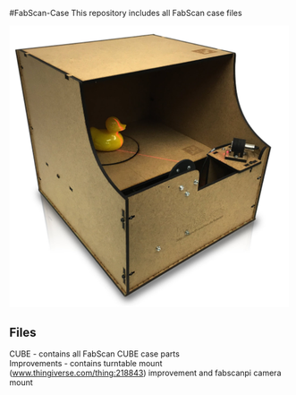 #FabScan-Case
This repository includes all FabScan case files

<img width="500" src="doc/images/FabScanCube.jpg">


## Files
CUBE - contains all FabScan CUBE case parts<br>
Improvements - contains turntable mount (www.thingiverse.com/thing:218843) improvement and fabscanpi camera mount<br>
